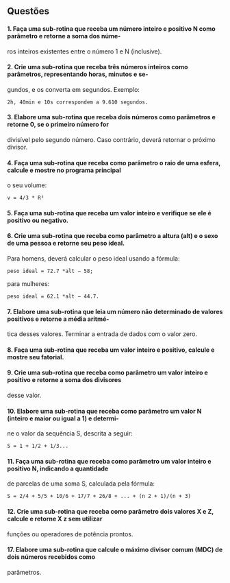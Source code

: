 ## Questões 
#### 1. Faça uma sub-rotina que receba um número inteiro e positivo N como parâmetro e retorne a soma dos núme-
ros inteiros existentes entre o número 1 e N (inclusive).
#### 2. Crie uma sub-rotina que receba três números inteiros como parâmetros, representando horas, minutos e se-
gundos, e os converta em segundos. Exemplo: 
    
    2h, 40min e 10s correspondem a 9.610 segundos.
#### 3. Elabore uma sub-rotina que receba dois números como parâmetros e retorne 0, se o primeiro número for
divisível pelo segundo número. Caso contrário, deverá retornar o próximo divisor.
#### 4. Faça uma sub-rotina que receba como parâmetro o raio de uma esfera, calcule e mostre no programa principal
o seu volume: 
    
    v = 4/3 * R³

#### 5. Faça uma sub-rotina que receba um valor inteiro e verifique se ele é positivo ou negativo.
#### 6. Crie uma sub-rotina que receba como parâmetro a altura (alt) e o sexo de uma pessoa e retorne seu peso ideal.
Para homens, deverá calcular o peso ideal usando a fórmula: 

    peso ideal = 72.7 *alt − 58; 
para mulheres:
    
    peso ideal = 62.1 *alt − 44.7.
#### 7. Elabore uma sub-rotina que leia um número não determinado de valores positivos e retorne a média aritmé-
tica desses valores. Terminar a entrada de dados com o valor zero.
#### 8. Faça uma sub-rotina que receba um valor inteiro e positivo, calcule e mostre seu fatorial.
#### 9. Crie uma sub-rotina que receba como parâmetro um valor inteiro e positivo e retorne a soma dos divisores
desse valor.
#### 10. Elabore uma sub-rotina que receba como parâmetro um valor N (inteiro e maior ou igual a 1) e determi-
ne o valor da sequência S, descrita a seguir:<br> 

    S = 1 + 1/2 + 1/3...
#### 11. Faça uma sub-rotina que receba como parâmetro um valor inteiro e positivo N, indicando a quantidade
de parcelas de uma soma S, calculada pela fórmula:

    S = 2/4 + 5/5 + 10/6 + 17/7 + 26/8 + ... + (n 2 + 1)/(n + 3)

#### 12. Crie uma sub-rotina que receba como parâmetro dois valores X e Z, calcule e retorne X z sem utilizar
funções ou operadores de potência prontos.
#### 17. Elabore uma sub-rotina que calcule o máximo divisor comum (MDC) de dois números recebidos como
parâmetros.